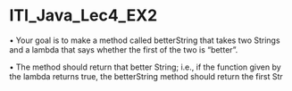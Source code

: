 # ITI_Java_Lec4_EX2

• Your goal is to make a method called betterString that takes
two Strings and a lambda that says whether the first of the two
is “better”.


• The method should return that better String; i.e., if the
function given by the lambda returns true, the betterString
method should return the first Str
